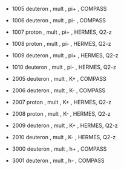 - 1005  deuteron , mult , pi+ , COMPASS
- 1006  deuteron , mult , pi- , COMPASS
- 1007  proton   , mult , pi+ , HERMES, Q2-z
- 1008  proton   , mult , pi- , HERMES, Q2-z
- 1009  deuteron , mult , pi+ , HERMES, Q2-z
- 1010  deuteron , mult , pi- , HERMES, Q2-z
- 2005  deuteron , mult , K+  , COMPASS
- 2006  deuteron , mult , K-  , COMPASS
- 2007  proton   , mult , K+ , HERMES, Q2-z
- 2008  proton   , mult , K- , HERMES, Q2-z
- 2009  deuteron , mult , K+ , HERMES, Q2-z
- 2010  deuteron , mult , K- , HERMES, Q2-z

- 3000  deuteron , mult , h+ , COMPASS
- 3001  deuteron , mult , h- , COMPASS




